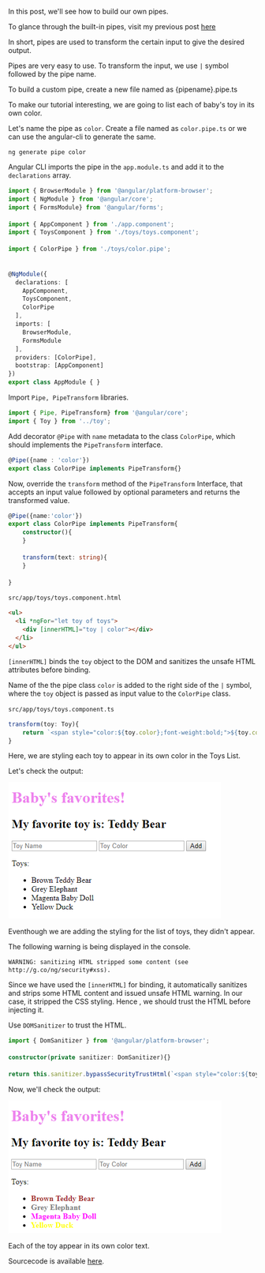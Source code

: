 In this post, we'll see how to build our own pipes.

To glance through the built-in pipes, visit my previous post [here](http://www.developer-mom.com/pipes/)

In short, pipes are used to transform the certain input to give the desired output.

Pipes are very easy to use. 
To transform the input, we use `|` symbol followed by the pipe name.

To build a custom pipe, create a new file named as {pipename}.pipe.ts 

To make our tutorial interesting, we are going to list each of baby's toy in its own color.

Let's name the pipe as `color`. Create a file named as `color.pipe.ts` or we can use the angular-cli to generate the same.

```
ng generate pipe color
```
Angular CLI imports the pipe in the `app.module.ts` and add it to the `declarations` array.

```typescript
import { BrowserModule } from '@angular/platform-browser';
import { NgModule } from '@angular/core';
import { FormsModule} from '@angular/forms';

import { AppComponent } from './app.component';
import { ToysComponent } from './toys/toys.component';

import { ColorPipe } from './toys/color.pipe';


@NgModule({
  declarations: [
    AppComponent,
    ToysComponent,
    ColorPipe
  ],
  imports: [
    BrowserModule,
    FormsModule
  ],
  providers: [ColorPipe],
  bootstrap: [AppComponent]
})
export class AppModule { }
```

Import `Pipe, PipeTransform` libraries.
```typescript
import { Pipe, PipeTransform} from '@angular/core';
import { Toy } from '../toy';
``` 
Add  decorator `@Pipe` with `name` metadata to the class `ColorPipe`, which should implements the `PipeTransform` interface.

```typescript
@Pipe({name : 'color'})
export class ColorPipe implements PipeTransform{}
```

Now, override the `transform` method of the `PipeTransform` Interface, that accepts an input value followed by optional parameters and returns the transformed value.

```typescript
@Pipe({name:'color'})
export class ColorPipe implements PipeTransform{
    constructor(){      
    }
    
    transform(text: string){      
    }
    
}
```
`src/app/toys/toys.component.html` 
```html
<ul>
  <li *ngFor="let toy of toys">
    <div [innerHTML]="toy | color"></div> 
  </li> 
</ul>
```
`[innerHTML]` binds the `toy` object to the DOM and sanitizes the unsafe HTML attributes before binding.

Name of the the pipe class `color` is added to the right side of the `|` symbol, where the `toy` object is passed as input value to the `ColorPipe` class.

`src/app/toys/toys.component.ts`
```typescript
transform(toy: Toy){  
    return `<span style="color:${toy.color};font-weight:bold;">${toy.color}  ${toy.name}</span>`;
}
```

Here, we are styling each toy to appear in its own color in the Toys List.

Let's check the output:

![alt-text](https://github.com/DeepikaRajendran/dev-mom/raw/master/images/custom-pipe-0.png)

Eventhough we are adding the styling for the list of toys, they didn't appear.

The following warning is being displayed in the console.

```
WARNING: sanitizing HTML stripped some content (see http://g.co/ng/security#xss).
```
Since we have used the `[innerHTML]` for binding, it automatically sanitizes and strips some HTML content and issued unsafe HTML warning.
In our case, it stripped the CSS styling.
Hence , we should trust the HTML before injecting it.

Use `DOMSanitizer` to trust the HTML.
```typescript
import { DomSanitizer } from '@angular/platform-browser';

constructor(private sanitizer: DomSanitizer){}

return this.sanitizer.bypassSecurityTrustHtml(`<span style="color:${toy.color};font-weight:bold;">${toy.color}  ${toy.name}</span>`);
```

Now, we'll check the output:

![alt-text](https://github.com/DeepikaRajendran/dev-mom/raw/master/images/custom-pipe-1.png)

Each of the toy appear in its own color text.

Sourcecode is available [here](https://github.com/DeepikaRajendran/baby-app/tree/pipes-part-1).